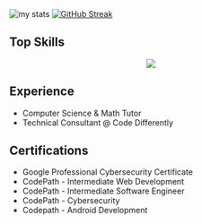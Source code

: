 <div>
  <img alt="my stats" src="https://github-readme-stats.vercel.app/api?username=Vlouis22&show_icons=true&theme=dracula"/>
  <a href="https://git.io/streak-stats"><img src="https://streak-stats.demolab.com?user=Vlouis22&theme=dracula&card_width=350" alt="GitHub Streak" /></a>
</div>
  
<h2>Top Skills</h2>

<p align="center">
  <a href="https://skillicons.dev">
    <img src="https://skillicons.dev/icons?i=git,react,python,java,kotlin,html,css,javascript,nodejs,mysql,figma,linux,postman,supabase,androidstudio," />
  </a>
</p>
<h2>Experience</h2>
<ul>
<li>Computer Science & Math Tutor</li>
<li>Technical Consultant @ Code Differently</li>
</ul>

<h2>Certifications</h2>
<ul>
<li>Google Professional Cybersecurity Certificate</li>
<li>CodePath - Intermediate Web Development</li>
<li>CodePath - Intermediate Software Engineer</li>
<li>CodePath - Cybersecurity</li>
<li>Codepath - Android Development</li>
</ul>

